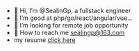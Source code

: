 - 👋 Hi, I’m @SealinGp, a fullstack engineer
- 👀 I’m good at php/go/react/angular/vue...
- 💼 I’m looking for remote job opportunity
- 📮 How to reach me sealingp@163.com 
- my resume [click here](https://docs.google.com/document/d/1oDJUvVGcPCOD6mZWhwNpehxVcrBWaKvEPNaFxxHRNQw/edit#heading=h.rd3fgwtzuo1e)

<!---
SealinGp/SealinGp is a ✨ special ✨ repository because its `README.md` (this file) appears on your GitHub profile.
You can click the Preview link to take a look at your changes.
--->
